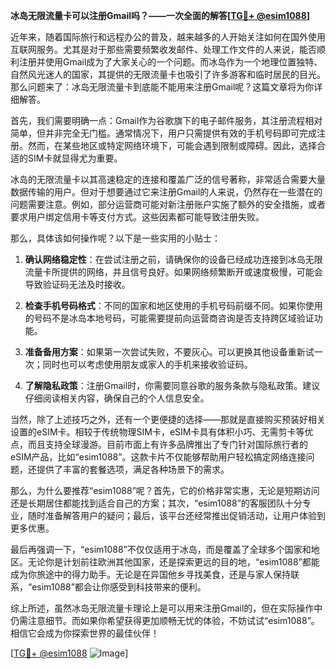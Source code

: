 **冰岛无限流量卡可以注册Gmail吗？——一次全面的解答[[TG💪+ @esim1088](https://t.me/s/esim1088)]**

近年来，随着国际旅行和远程办公的普及，越来越多的人开始关注如何在国外使用互联网服务。尤其是对于那些需要频繁收发邮件、处理工作文件的人来说，能否顺利注册并使用Gmail成为了大家关心的一个问题。而冰岛作为一个地理位置独特、自然风光迷人的国家，其提供的无限流量卡也吸引了许多游客和临时居民的目光。那么问题来了：冰岛无限流量卡到底能不能用来注册Gmail呢？这篇文章将为你详细解答。

首先，我们需要明确一点：Gmail作为谷歌旗下的电子邮件服务，其注册流程相对简单，但并非完全无门槛。通常情况下，用户只需提供有效的手机号码即可完成注册。然而，在某些地区或特定网络环境下，可能会遇到限制或障碍。因此，选择合适的SIM卡就显得尤为重要。

冰岛的无限流量卡以其高速稳定的连接和覆盖广泛的信号著称，非常适合需要大量数据传输的用户。但对于想要通过它来注册Gmail的人来说，仍然存在一些潜在的问题需要注意。例如，部分运营商可能对新注册账户实施了额外的安全措施，或者要求用户绑定信用卡等支付方式。这些因素都可能导致注册失败。

那么，具体该如何操作呢？以下是一些实用的小贴士：

1. **确认网络稳定性**：在尝试注册之前，请确保你的设备已经成功连接到冰岛无限流量卡所提供的网络，并且信号良好。如果网络频繁断开或速度极慢，可能会导致验证码无法及时接收。
   
2. **检查手机号码格式**：不同的国家和地区使用的手机号码前缀不同。如果你使用的号码不是冰岛本地号码，可能需要提前向运营商咨询是否支持跨区域验证功能。

3. **准备备用方案**：如果第一次尝试失败，不要灰心。可以更换其他设备重新试一次；同时也可以考虑使用朋友或家人的手机来接收验证码。

4. **了解隐私政策**：注册Gmail时，你需要同意谷歌的服务条款与隐私政策。建议仔细阅读相关内容，确保自己的个人信息安全。

当然，除了上述技巧之外，还有一个更便捷的选择——那就是直接购买预装好相关设置的eSIM卡。相较于传统物理SIM卡，eSIM卡具有体积小巧、无需剪卡等优点，而且支持全球漫游。目前市面上有许多品牌推出了专门针对国际旅行者的eSIM产品，比如“esim1088”。这款卡片不仅能够帮助用户轻松搞定网络连接问题，还提供了丰富的套餐选项，满足各种场景下的需求。

那么，为什么要推荐“esim1088”呢？首先，它的价格非常实惠，无论是短期访问还是长期居住都能找到适合自己的方案；其次，“esim1088”的客服团队十分专业，随时准备解答用户的疑问；最后，该平台还经常推出促销活动，让用户体验到更多优惠。

最后再强调一下，“esim1088”不仅仅适用于冰岛，而是覆盖了全球多个国家和地区。无论你是计划前往欧洲其他国家，还是探索更远的目的地，“esim1088”都能成为你旅途中的得力助手。无论是在异国他乡寻找美食，还是与家人保持联系，“esim1088”都会让你感受到科技带来的便利。

综上所述，虽然冰岛无限流量卡理论上是可以用来注册Gmail的，但在实际操作中仍需注意细节。而如果你希望获得更加顺畅无忧的体验，不妨试试“esim1088”。相信它会成为你探索世界的最佳伙伴！

[[TG💪+ @esim1088](https://t.me/s/esim1088) ![Image](https://i.postimg.cc/4NQfJmqS/Snipaste-2025-05-13-00-14-12.png)]
